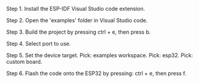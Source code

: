 Step 1. Install the ESP-IDF Visual Studio code extension.

Step 2. Open the 'examples' folder in Visual Studio code.

Step 3. Build the project by pressing ctrl + e, then press b.

Step 4. Select port to use.

Step 5. Set the device target. 
	Pick: examples workspace. 
	Pick: esp32.
	Pick: custom board.

 Step 6. Flash the code onto the ESP32 by pressing: ctrl + e, then press f.
